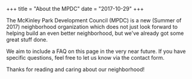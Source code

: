 +++
title = "About the MPDC"
date = "2017-10-29"
+++

The  McKinley Park Development Council (MPDC) is a new (Summer of 2017) neighborhood organization which does not just look forward to helping build an even better neighborhood, but we've already got some great stuff done. 

We aim to include a FAQ on this page in the very near future. If you have specific questions, feel free to let us know via the contact form.

Thanks for reading and caring about our neighborhood!
